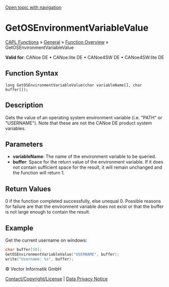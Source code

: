 [Open topic with navigation](../../../../../CANoeDEFamily.htm#Topics/CAPLFunctions/Other/Functions/CAPLfunctionGetOSEnvironmentVariableValue.md)

# GetOSEnvironmentVariableValue

[CAPL Functions](../../CAPLfunctions.md) » [General](../CAPLGeneralStartPage.md) » [Function Overview](../CAPLfunctionsGeneralOverview.md) » GetOSEnvironmentVariableValue

**Valid for**: CANoe DE • CANoe:lite DE • CANoe4SW DE • CANoe4SW:lite DE

## Function Syntax

```plaintext
long GetOSEnvironmentVariableValue(char variableName[], char buffer[]);
```

## Description

Gets the value of an operating system environment variable (i.e. "PATH" or "USERNAME"). Note that these are not the CANoe DE product system variables.

## Parameters

- **variableName**: The name of the environment variable to be queried.
- **buffer**: Space for the return value of the environment variable. If it does not contain sufficient space for the result, it will remain unchanged and the function will return 1.

## Return Values

0 if the function completed successfully, else unequal 0. Possible reasons for failure are that the environment variable does not exist or that the buffer is not large enough to contain the result.

## Example

Get the current username on windows:

```c
char buffer[50];
GetOSEnvironmentVariableValue("USERNAME", buffer);
write("Username: %s", buffer);
```

© Vector Informatik GmbH

[Contact/Copyright/License](../../../Shared/ContactCopyrightLicense.md) | [Data Privacy Notice](https://www.vector.com/int/en/company/get-info/privacy-policy/)
